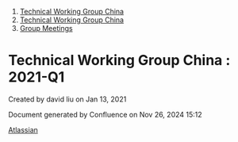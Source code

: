 1. [Technical Working Group China](index.html)
2. [Technical Working Group China](Technical-Working-Group-China_22151170.html)
3. [Group Meetings](Group-Meetings_22151180.html)

# Technical Working Group China : 2021-Q1

Created by david liu on Jan 13, 2021

Document generated by Confluence on Nov 26, 2024 15:12

[Atlassian](http://www.atlassian.com/)
